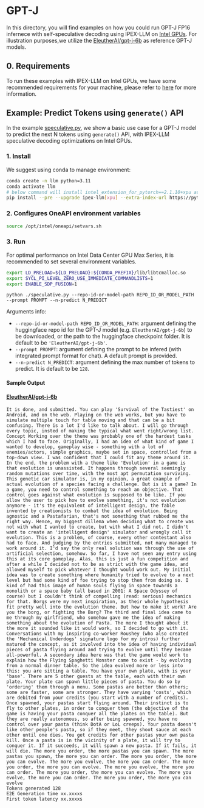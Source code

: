 # GPT-J
In this directory, you will find examples on how you could run GPT-J FP16 infernece with self-speculative decoding using IPEX-LLM on [Intel GPUs](../README.md). For illustration purposes,we utilize the [EleutherAI/gpt-j-6b](https://huggingface.co/EleutherAI/gpt-j-6b) as reference GPT-J models.

## 0. Requirements
To run these examples with IPEX-LLM on Intel GPUs, we have some recommended requirements for your machine, please refer to [here](../README.md#recommended-requirements) for more information.

## Example: Predict Tokens using `generate()` API
In the example [speculative.py](speculative.py), we show a basic use case for a GPT-J model to predict the next N tokens using `generate()` API, with IPEX-LLM speculative decoding optimizations on Intel GPUs.
### 1. Install
We suggest using conda to manage environment:
```bash
conda create -n llm python=3.11
conda activate llm
# below command will install intel_extension_for_pytorch==2.1.10+xpu as default
pip install --pre --upgrade ipex-llm[xpu] --extra-index-url https://pytorch-extension.intel.com/release-whl/stable/xpu/us/
```
### 2. Configures OneAPI environment variables
```bash
source /opt/intel/oneapi/setvars.sh
```

### 3. Run

For optimal performance on Intel Data Center GPU Max Series, it is recommended to set several environment variables.
```bash
export LD_PRELOAD=${LD_PRELOAD}:${CONDA_PREFIX}/lib/libtcmalloc.so
export SYCL_PI_LEVEL_ZERO_USE_IMMEDIATE_COMMANDLISTS=1
export ENABLE_SDP_FUSION=1
```

```
python ./speculative.py --repo-id-or-model-path REPO_ID_OR_MODEL_PATH --prompt PROMPT --n-predict N_PREDICT
```

Arguments info:
- `--repo-id-or-model-path REPO_ID_OR_MODEL_PATH`: argument defining the huggingface repo id for the GPT-J model (e.g. `EleutherAI/gpt-j-6b`) to be downloaded, or the path to the huggingface checkpoint folder. It is default to be `'EleutherAI/gpt-j-6b'`.
- `--prompt PROMPT`: argument defining the prompt to be infered (with integrated prompt format for chat). A default prompt is provided.
- `--n-predict N_PREDICT`: argument defining the max number of tokens to predict. It is default to be `128`.

#### Sample Output
#### [EleutherAI/gpt-j-6b](https://huggingface.co/EleutherAI/gpt-j-6b)
```log
It is done, and submitted. You can play 'Survival of the Tastiest' on Android, and on the web. Playing on the web works, but you have to simulate multiple touch for table moving and that can be a bit confusing. There is a lot I'd like to talk about. I will go through every topic, insted of making the typical what went right/wrong list. Concept Working over the theme was probably one of the hardest tasks which I had to face. Originally, I had an idea of what kind of game I wanted to develop, gameplay wise - something with a lot of enemies/actors, simple graphics, maybe set in space, controlled from a top-down view. I was confident that I could fit any theme around it. In the end, the problem with a theme like 'Evolution' in a game is that evolution is unassisted. It happens through several seemingly random mutations over time, with the most apt permutation surviving. This genetic car simulator is, in my opinion, a great example of actual evolution of a species facing a challenge. But is it a game? In a game, you need to control something to reach an objective. That control goes against what evolution is supposed to be like. If you allow the user to pick how to evolve something, it's not evolution anymore - it's the equivalent of intelligent design, the fable invented by creationists to combat the idea of evolution. Being agnostic and a Pastafarian, that's not something that rubbed me the right way. Hence, my biggest dillema when deciding what to create was not with what I wanted to create, but with what I did not. I didn't want to create an 'intelligent design' simulator and wrongly call it evolution. This is a problem, of course, every other contestant also had to face. And judging by the entries submitted, not many managed to work around it. I'd say the only real solution was through the use of artificial selection, somehow. So far, I have not seen any entry using this at its core gameplay. Alas, this is just a fun competition and after a while I decided not to be as strict with the game idea, and allowed myself to pick whatever I thought would work out. My initial idea was to create something where humanity tried to evolve to a next level but had some kind of foe trying to stop them from doing so. I kind of had this image of human souls flying in space towards a monolith or a space baby (all based in 2001: A Space Odyssey of course) but I couldn't think of compelling (read: serious) mechanics for that. Borgs were my next inspiration, as their whole hypothesis fit pretty well into the evolution theme. But how to make it work? Are you the borg, or fighting the Borg? The third and final idea came to me through my girlfriend, who somehow gave me the idea of making something about the evolution of Pasta. The more I thought about it the more it sounded like it would work, so I decided to go with it. Conversations with my inspiring co-worker Roushey (who also created the 'Mechanical Underdogs' signature logo for my intros) further matured the concept, as it involved into the idea of having individual pieces of pasta flying around and trying to evolve until they became all-powerful. A secondary idea here was that the game would work to explain how the Flying Spaghetti Monster came to exist - by evolving from a normal dinner table. So the idea evolved more or less into this: you are sitting a table. You have your own plate, with is your 'base'. There are 5 other guests at the table, each with their own plate. Your plate can spawn little pieces of pasta. You do so by 'ordering' them through a menu. Some pastas are better than others; some are faster, some are stronger. They have varying 'costs', which are debited from your credits (you start with a number of credits). Once spawned, your pastas start flying around. Their instinct is to fly to other plates, in order to conquer them (the objective of the game is having your pasta conquer all the plates on the table). But they are really autonomous, so after being spawned, you have no control over your pasta (think DotA or LoL creeps). Your pasta doesn't like other people's pasta, so if they meet, they shoot sauce at each other until one dies. You get credits for other pastas your own pasta kill. Once a pasta is in the vicinity of a plate, it will try to conquer it. If it succeeds, it will spawn a new pasta. If it fails, it will die. The more you order, the more pastas you can spawn. The more pastas you spawn, the more you can order. The more you order, the more you can evolve. The more you evolve, the more you can order. The more you order, the more you can evolve. The more you evolve, the more you can order. The more you order, the more you can evolve. The more you evolve, the more you can order. The more you order, the more you can evolve
Tokens generated 128
E2E Generation time xx.xxxxs
First token latency xx.xxxxs
```
